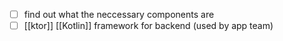 - [ ] find out what the neccessary components are
- [ ] [[ktor]] [[Kotlin]] framework for backend (used by app team)